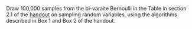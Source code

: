 
Draw 100,000 samples from the bi-varaite Bernoulli in the Table in section 2.1 of the [handout](https://github.com/gdlc/STAT_COMP/blob/master/SimulatingRandomVariables.pdf) on sampling
random variables, using the algorithms described in Box 1 and Box 2 of the handout.
